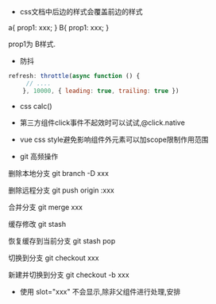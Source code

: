 

- css文档中后边的样式会覆盖前边的样式

<div class="a b"></div>

a{
   prop1: xxx;
}
B{
   prop1: xxx;
}

prop1为 B样式.


- 防抖
```javascript
refresh: throttle(async function () {
     // ....
    }, 10000, { leading: true, trailing: true })
```

- css calc()

- 第三方组件click事件不起效时可以试试,@click.native

- vue css style避免影响组件外元素可以加scope限制作用范围


- git 高频操作

删除本地分支
git branch -D xxx

删除远程分支
git push origin :xxx

合并分支
git merge xxx

缓存修改
git stash

恢复缓存到当前分支
git stash pop

切换到分支
git checkout xxx

新建并切换到分支
git checkout -b xxx


- 使用 slot="xxx" 不会显示,除非父组件进行处理,安排

